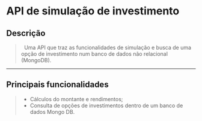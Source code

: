 # API de simulação de investimento

## Descrição

>&nbsp; Uma API que traz as funcionalidades de simulação e busca de uma opção de investimento num banco de dados não relacional (MongoDB).

***

## Principais funcionalidades

>* Cálculos do montante e rendimentos;
>* Consulta de opções de investimentos dentro de um banco de dados Mongo DB.
